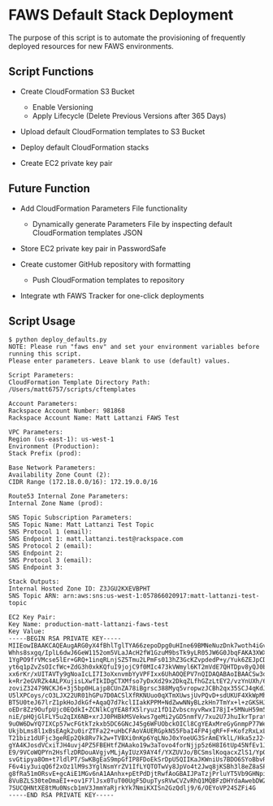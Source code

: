 # FAWS Default Stack Deployment
The purpose of this script is to automate the provisioning of frequently deployed resources for new FAWS environments.

## Script Functions
- Create CloudFormation S3 Bucket
  - Enable Versioning
  - Apply Lifecycle (Delete Previous Versions after 365 Days)


- Upload default CloudFormation templates to S3 Bucket

- Deploy default CloudFormation stacks

- Create EC2 private key pair

## Future Function
- Add CloudFormation Parameters File functionality
  - Dynamically generate Parameters File by inspecting default CloudFormation templates JSON


- Store EC2 private key pair in PasswordSafe

- Create customer GitHub repository with formatting
  - Push CloudFormation templates to repository


- Integrate wth FAWS Tracker for one-click deployments


## Script Usage
```
$ python deploy_defaults.py
NOTE: Please run "faws env" and set your environment variables before running this script.
Please enter parameters. Leave blank to use (default) values.

Script Parameters:
CloudFormation Template Directory Path: /Users/matt6757/scripts/cftemplates

Account Parameters:
Rackspace Account Number: 981868
Rackspace Account Name: Matt Lattanzi FAWS Test

VPC Parameters:
Region (us-east-1): us-west-1
Environment (Production):
Stack Prefix (prod):

Base Network Parameters:
Availability Zone Count (2):
CIDR Range (172.18.0.0/16): 172.19.0.0/16

Route53 Internal Zone Parameters:
Internal Zone Name (prod):

SNS Topic Subscription Parameters:
SNS Topic Name: Matt Lattanzi Test Topic
SNS Protocol 1 (email):
SNS Endpoint 1: matt.lattanzi.test@rackspace.com
SNS Protocol 2 (email):
SNS Endpoint 2:
SNS Protocol 3 (email):
SNS Endpoint 3:

Stack Outputs:
Internal Hosted Zone ID: Z3JGU2KXEVBPHT
SNS Topic ARN: arn:aws:sns:us-west-1:057866020917:matt-lattanzi-test-topic

EC2 Key Pair:
Key Name: production-matt-lattanzi-faws-test
Key Value:
-----BEGIN RSA PRIVATE KEY-----
MIIEowIBAAKCAQEAugARG0yX4fBhlTglTYA66zepoDpg0uHIne69BMNeNuzDnk7woth4iGvf5rSN
Whhs8sxgq/IplL6dwJ6GeW1152om5VLaJAcH2fW1GzuM9bsTk9yLR05JW6G0JbqFAKA3XWXlSqkg
1YgPO9frVMcse5lEr+GRQ+1inqRLnjSZ5Tmu2LPmFs013hZ3GcKZvpdedP+y/Yuk6ZEJpCDcZvoj
yt6q1pZvZsOIcfWc+ZdG3h0xkKQfuI9jojC9f0MIc473kVWmyl6KT2mVdE7QHTDpv8yQJ0b/NHrq
xx6rKr/xUITAVTy9gNoaIcLI7I3oXxnvmbYyVPFIxx6UhAOQEPV7nQIDAQABAoIBAACSw3q8D7PI
k+Rr2eGVRZk4ALPXujisLXwfIkIDgCTXMfso7yDxXd29x2DkqZLfhGZzLtEY2/vzYnUXh/6T0cs2
zoviZ32479NCKJ6+3j5bp0HLajp8CUnZA78iBgrsc388Myq5vropwzJCBh2qx35SCJ4qKdJ1xtoK
U5lXPCoys/cO3LJX22UR01hGPu7D0ACSlXfRKNUuo0qXTmXUwsjUvPQvD+sdUKUF4XkWpMhQ0DdI
BT5U0teJ67lrZ1pkHoJdkGf+AqaQ7d7kclIIakKPPM+NdZwwNNyBLzkHn7TmYx+l+zGKSHJWH2GW
oEDr8Zz9OufpUjc0EQdkI+ZCNlkCgYEA8fX5lryuz1fD1ZvbscnyvRwxI78jI+5MNuH59m5lxK/D
niE/pHQjGlFLY5u2qIX6NB+xrJJ0PHBkMSVekws7geMi2yGD5nmfV/7xu2U7JhuIkrTpratsz8XK
9uOW6DwYQ7IXCp57wcFGtkTzkxb5DC6GNcJ45g6WFUObckOICl8CgYEAxMreGyGnmpP77Web3xId
UkjbLms8l1xBsEAgk2u0irZTFa22+uHbCFAoVAUERGpkN55FbaI4FP4jqRF+F+KofzRxLxLIFSn3
T21biz1dUFjc3geREp2Qk8Rv7k2w+TVBXi0nKp6YqLNoJ0xYoeUG3SrAmEYklL/Hka5zJ2+A84MC
gYA4KJosdVCxiTJH4uvj4PZ5FBEHtfZHAako19w3aTovo4forNjjp5z6H8I6tUp45NfEv1Jytm9K
E9/9VCoWQPYn2HsflzDRDouAVgjvMLjAyIUzX9AY4f/YXZUVJo/BCSmslKoqacxZlS1/YpOSITPe
svGtipya8Om+t7ldlPT/SwKBgEaS9mpGfIP8FDoEkSrDpU5QIIKaJKWniUs7BDO6SYoBbvR0Uw3Q
F6v4iy3uiqQ6f2xOz1lM9s3YglNsmYrZV1IfLYQTOTwVy8JpVo4t2Jwq8jKSBh3l8eZ8aSPOKuyE
g8fRa51mORsvE+gcAiE1MGv6nA1AAnhx+pEtPdDjtRwfAoGBAIJPaTzjPrluYT5Vb9GHNpiGj8c+
8VuBZLS30teDmaEI++ov1F7lJsx0TuT00UgF5DupTysRVwCVZvRhQ1MQBFzDHYdaAwebDWZIVEJ9
7SUCQHNtXE8tMu0Nscb1mV3JmmYaRjrkYk7NmiKXISn2GzQdlj9/6/OEYoVP24SZFi4G
-----END RSA PRIVATE KEY-----
```
